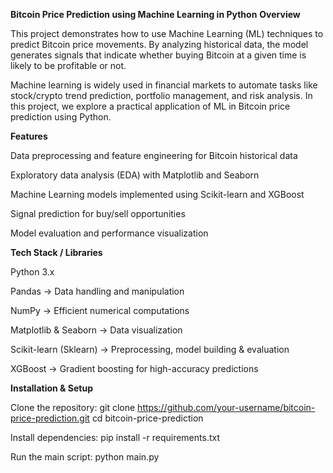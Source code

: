 **Bitcoin Price Prediction using Machine Learning in Python**
**Overview**

This project demonstrates how to use Machine Learning (ML) techniques to predict Bitcoin price movements. By analyzing historical data, the model generates signals that indicate whether buying Bitcoin at a given time is likely to be profitable or not.

Machine learning is widely used in financial markets to automate tasks like stock/crypto trend prediction, portfolio management, and risk analysis. In this project, we explore a practical application of ML in Bitcoin price prediction using Python.

**Features**

Data preprocessing and feature engineering for Bitcoin historical data

Exploratory data analysis (EDA) with Matplotlib and Seaborn

Machine Learning models implemented using Scikit-learn and XGBoost

Signal prediction for buy/sell opportunities

Model evaluation and performance visualization


**Tech Stack / Libraries**

Python 3.x

Pandas → Data handling and manipulation

NumPy → Efficient numerical computations

Matplotlib & Seaborn → Data visualization

Scikit-learn (Sklearn) → Preprocessing, model building & evaluation

XGBoost → Gradient boosting for high-accuracy predictions


**Installation & Setup**

Clone the repository:
  git clone https://github.com/your-username/bitcoin-price-prediction.git
  cd bitcoin-price-prediction

Install dependencies:
  pip install -r requirements.txt

Run the main script:
  python main.py


